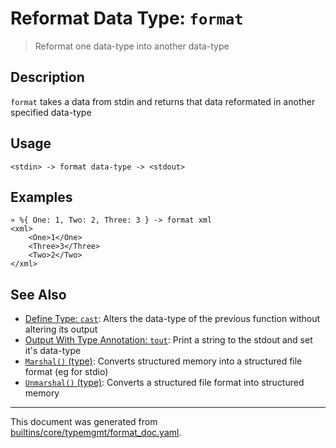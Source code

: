 # Reformat Data Type: `format`

> Reformat one data-type into another data-type

## Description

`format` takes a data from stdin and returns that data reformated in another
specified data-type

## Usage

```
<stdin> -> format data-type -> <stdout>
```

## Examples

```
» %{ One: 1, Two: 2, Three: 3 } -> format xml
<xml>
    <One>1</One>
    <Three>3</Three>
    <Two>2</Two>
</xml>
```

## See Also

* [Define Type: `cast`](../commands/cast.md):
  Alters the data-type of the previous function without altering its output
* [Output With Type Annotation: `tout`](../commands/tout.md):
  Print a string to the stdout and set it's data-type
* [`Marshal()` (type)](../apis/Marshal.md):
  Converts structured memory into a structured file format (eg for stdio)
* [`Unmarshal()` (type)](../apis/Unmarshal.md):
  Converts a structured file format into structured memory

<hr/>

This document was generated from [builtins/core/typemgmt/format_doc.yaml](https://github.com/lmorg/murex/blob/master/builtins/core/typemgmt/format_doc.yaml).